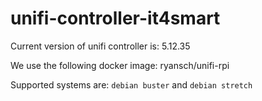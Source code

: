 # unifi-controller-it4smart
Current version of unifi controller is: 5.12.35

We use the following docker image: ryansch/unifi-rpi

Supported systems are: `debian buster` and `debian stretch`
